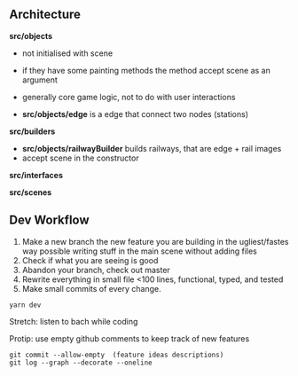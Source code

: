## Architecture

**src/objects**
- not initialised with scene
- if they have some painting methods the method accept scene as an argument
- generally core game logic, not to do with user interactions

- **src/objects/edge** is a edge that connect two nodes (stations)

**src/builders**
- **src/objects/railwayBuilder** builds railways, that are edge + rail images
- accept scene in the constructor

**src/interfaces**

**src/scenes**



## Dev Workflow

1. Make a new branch the new feature you are building in the ugliest/fastes way possible writing stuff in the main scene without adding files
2. Check if what you are seeing is good
3. Abandon your branch, check out master
4. Rewrite everything in small file <100 lines, functional, typed, and tested
5. Make small commits of every change.

```
yarn dev
```

Stretch: listen to bach while coding

Protip: use empty github comments to keep track of new features
```
git commit --allow-empty  (feature ideas descriptions)
git log --graph --decorate --oneline
```
